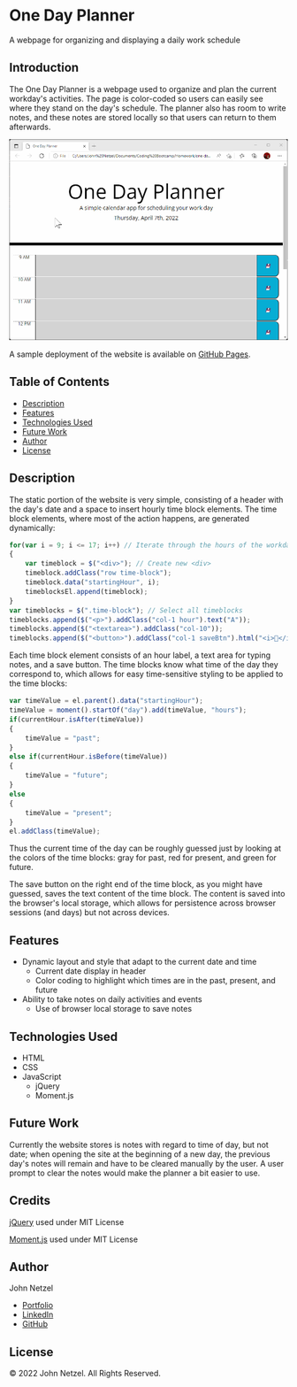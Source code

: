# One Day Planner
A webpage for organizing and displaying a daily work schedule


## Introduction 

The One Day Planner is a webpage used to organize and plan the current workday's activities. The page is color-coded so users can easily see where they stand on the day's schedule. The planner also has room to write notes, and these notes are stored locally so that users can return to them afterwards.

![Screencapture of planner showing data persistance.](https://github.com/CommieDog/one-day-planner/blob/main/assets/images/readme/one-day-planner-screencap.gif)

A sample deployment of the website is available on [GitHub Pages](https://commiedog.github.io/one-day-planner/).


## Table of Contents

* [Description](#description)
* [Features](#features)
* [Technologies Used](#technologies-used)
* [Future Work](#future-work)
* [Author](#author)
* [License](#license)


## Description

The static portion of the website is very simple, consisting of a header with the day's date and a space to insert hourly time block elements. The time block elements, where most of the action happens, are generated dynamically:
```JavaScript
for(var i = 9; i <= 17; i++) // Iterate through the hours of the workday
{
    var timeblock = $("<div>"); // Create new <div>
    timeblock.addClass("row time-block");
    timeblock.data("startingHour", i);
    timeblocksEl.append(timeblock);
}
var timeblocks = $(".time-block"); // Select all timeblocks
timeblocks.append($("<p>").addClass("col-1 hour").text("A"));
timeblocks.append($("<textarea>").addClass("col-10"));
timeblocks.append($("<button>").addClass("col-1 saveBtn").html("<i>💾</i>"));
```
Each time block element consists of an hour label, a text area for typing notes, and a save button. The time blocks know what time of the day they correspond to, which allows for easy time-sensitive styling to be applied to the time blocks:
```JavaScript
var timeValue = el.parent().data("startingHour");
timeValue = moment().startOf("day").add(timeValue, "hours");
if(currentHour.isAfter(timeValue))
{
    timeValue = "past";
}
else if(currentHour.isBefore(timeValue))
{
    timeValue = "future";
}
else
{
    timeValue = "present";
}
el.addClass(timeValue);
```
Thus the current time of the day can be roughly guessed just by looking at the colors of the time blocks: gray for past, red for present, and green for future.

The save button on the right end of the time block, as you might have guessed, saves the text content of the time block. The content is saved into the browser's local storage, which allows for persistence across browser sessions (and days) but not across devices.


## Features

* Dynamic layout and style that adapt to the current date and time
  * Current date display in header
  * Color coding to highlight which times are in the past, present, and future
* Ability to take notes on daily activities and events
  * Use of browser local storage to save notes


## Technologies Used

* HTML
* CSS
* JavaScript
  * jQuery
  * Moment.js


## Future Work

Currently the website stores is notes with regard to time of day, but not date; when opening the site at the beginning of a new day, the previous day's notes will remain and have to be cleared manually by the user. A user prompt to clear the notes would make the planner a bit easier to use.


## Credits

[jQuery](https://jquery.com/) used under MIT License

[Moment.js](https://momentjs.com/) used under MIT License


## Author

John Netzel
* [Portfolio](https://commiedog.github.io/my-portfolio/)
* [LinkedIn](https://www.linkedin.com/in/john-netzel-481112129/)
* [GitHub](https://github.com/CommieDog)

## License
&copy; 2022 John Netzel. All Rights Reserved.